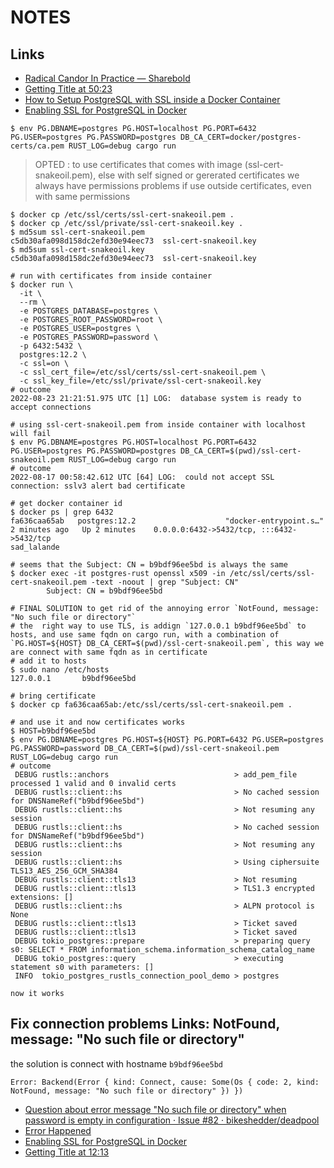# NOTES

## Links

- [Radical Candor In Practice — Sharebold](https://sharebold.com/posts/a-curious-tale-of-rust-tls-and-postgres-in-the-cloud-434k)
- [Getting Title at 50:23](https://github.com/ecliptical/tokio-postgres-rustls-rds-demo)
- [How to Setup PostgreSQL with SSL inside a Docker Container](https://dev.to/danvixent/how-to-setup-postgresql-with-ssl-inside-a-docker-container-5f3)
- [Enabling SSL for PostgreSQL in Docker](https://gist.github.com/mrw34/c97bb03ea1054afb551886ffc8b63c3b)

```shell
$ env PG.DBNAME=postgres PG.HOST=localhost PG.PORT=6432 PG.USER=postgres PG.PASSWORD=postgres DB_CA_CERT=docker/postgres-certs/ca.pem RUST_LOG=debug cargo run
```

> OPTED : to use certificates that comes with image (ssl-cert-snakeoil.pem), else with self signed or gererated certificates we always have permissions problems if use outside certificates, even with same permissions

```shell
$ docker cp /etc/ssl/certs/ssl-cert-snakeoil.pem .
$ docker cp /etc/ssl/private/ssl-cert-snakeoil.key .
$ md5sum ssl-cert-snakeoil.pem
c5db30afa098d158dc2efd30e94eec73  ssl-cert-snakeoil.key
$ md5sum ssl-cert-snakeoil.key 
c5db30afa098d158dc2efd30e94eec73  ssl-cert-snakeoil.key

# run with certificates from inside container
$ docker run \
  -it \
  --rm \
  -e POSTGRES_DATABASE=postgres \
  -e POSTGRES_ROOT_PASSWORD=root \
  -e POSTGRES_USER=postgres \
  -e POSTGRES_PASSWORD=password \
  -p 6432:5432 \
  postgres:12.2 \
  -c ssl=on \
  -c ssl_cert_file=/etc/ssl/certs/ssl-cert-snakeoil.pem \
  -c ssl_key_file=/etc/ssl/private/ssl-cert-snakeoil.key
# outcome
2022-08-23 21:21:51.975 UTC [1] LOG:  database system is ready to accept connections

# using ssl-cert-snakeoil.pem from inside container with localhost will fail
$ env PG.DBNAME=postgres PG.HOST=localhost PG.PORT=6432 PG.USER=postgres PG.PASSWORD=postgres DB_CA_CERT=$(pwd)/ssl-cert-snakeoil.pem RUST_LOG=debug cargo run
# outcome
2022-08-17 00:58:42.612 UTC [64] LOG:  could not accept SSL connection: sslv3 alert bad certificate

# get docker container id
$ docker ps | grep 6432
fa636caa65ab   postgres:12.2                    "docker-entrypoint.s…"   2 minutes ago   Up 2 minutes    0.0.0.0:6432->5432/tcp, :::6432->5432/tcp                                                         sad_lalande

# seems that the Subject: CN = b9bdf96ee5bd is always the same
$ docker exec -it postgres-rust openssl x509 -in /etc/ssl/certs/ssl-cert-snakeoil.pem -text -noout | grep "Subject: CN"
        Subject: CN = b9bdf96ee5bd

# FINAL SOLUTION to get rid of the annoying error `NotFound, message: "No such file or directory"`
# the  right way to use TLS, is addign `127.0.0.1 b9bdf96ee5bd` to hosts, and use same fqdn on cargo run, with a combination of `PG.HOST=${HOST} DB_CA_CERT=$(pwd)/ssl-cert-snakeoil.pem`, this way we are connect with same fqdn as in certificate
# add it to hosts
$ sudo nano /etc/hosts
127.0.0.1       b9bdf96ee5bd

# bring certificate
$ docker cp fa636caa65ab:/etc/ssl/certs/ssl-cert-snakeoil.pem .

# and use it and now certificates works
$ HOST=b9bdf96ee5bd
$ env PG.DBNAME=postgres PG.HOST=${HOST} PG.PORT=6432 PG.USER=postgres PG.PASSWORD=password DB_CA_CERT=$(pwd)/ssl-cert-snakeoil.pem RUST_LOG=debug cargo run
# outcome
 DEBUG rustls::anchors                            > add_pem_file processed 1 valid and 0 invalid certs
 DEBUG rustls::client::hs                         > No cached session for DNSNameRef("b9bdf96ee5bd")
 DEBUG rustls::client::hs                         > Not resuming any session
 DEBUG rustls::client::hs                         > No cached session for DNSNameRef("b9bdf96ee5bd")
 DEBUG rustls::client::hs                         > Not resuming any session
 DEBUG rustls::client::hs                         > Using ciphersuite TLS13_AES_256_GCM_SHA384
 DEBUG rustls::client::tls13                      > Not resuming
 DEBUG rustls::client::tls13                      > TLS1.3 encrypted extensions: []
 DEBUG rustls::client::hs                         > ALPN protocol is None
 DEBUG rustls::client::tls13                      > Ticket saved
 DEBUG rustls::client::tls13                      > Ticket saved
 DEBUG tokio_postgres::prepare                    > preparing query s0: SELECT * FROM information_schema.information_schema_catalog_name
 DEBUG tokio_postgres::query                      > executing statement s0 with parameters: []
 INFO  tokio_postgres_rustls_connection_pool_demo > postgres

now it works
```

## Fix connection problems Links: NotFound, message: "No such file or directory"

the solution is connect with hostname `b9bdf96ee5bd`

`Error: Backend(Error { kind: Connect, cause: Some(Os { code: 2, kind: NotFound, message: "No such file or directory" }) })`

- [Question about error message &quot;No such file or directory&quot; when password is empty in configuration · Issue #82 · bikeshedder/deadpool](https://github.com/bikeshedder/deadpool/issues/82)
- [Error Happened](https://sharebold.com/posts/a-curious-tale-of-rust-tls-and-postgres-in-the-cloud-434k)
- [Enabling SSL for PostgreSQL in Docker](https://gist.github.com/mrw34/c97bb03ea1054afb551886ffc8b63c3b)
- [Getting Title at 12:13](https://crates.io/crates/webpki-roots)